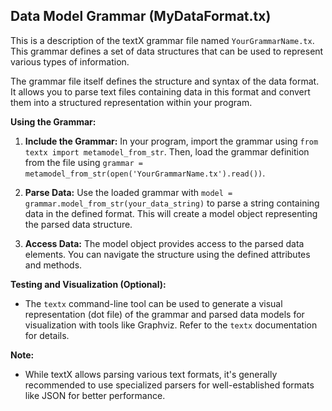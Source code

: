 ## Data Model Grammar (MyDataFormat.tx)

This is a description of the textX grammar file named `YourGrammarName.tx`. This grammar defines a set of data structures that can be used to represent various types of information.

The grammar file itself defines the structure and syntax of the data format. It allows you to parse text files containing data in this format and convert them into a structured representation within your program.

**Using the Grammar:**

1. **Include the Grammar:**  In your program, import the grammar using `from textx import metamodel_from_str`. Then, load the grammar definition from the file using `grammar = metamodel_from_str(open('YourGrammarName.tx').read())`.

2. **Parse Data:** Use the loaded grammar with `model = grammar.model_from_str(your_data_string)` to parse a string containing data in the defined format. This will create a model object representing the parsed data structure.

3. **Access Data:** The model object provides access to the parsed data elements. You can navigate the structure using the defined attributes and methods. 

**Testing and Visualization (Optional):**

- The `textx` command-line tool can be used to generate a visual representation (dot file) of the grammar and parsed data models for visualization with tools like Graphviz. Refer to the `textx` documentation for details.

**Note:**

- While textX allows parsing various text formats, it's generally recommended to use specialized parsers for well-established formats like JSON for better performance.

